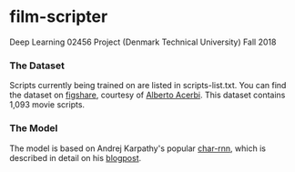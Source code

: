 # film-scripter
Deep Learning 02456 Project (Denmark Technical University)
Fall 2018

### The Dataset

Scripts currently being trained on are listed in scripts-list.txt. You can find the dataset on [figshare](https://figshare.com/projects/imsdb_movie_scripts/18907), courtesy of [Alberto Acerbi](https://acerbialberto.com/). This dataset contains 1,093 movie scripts.


### The Model

The model is based on Andrej Karpathy's popular [char-rnn](https://github.com/karpathy/char-rnn), which is described in detail on his [blogpost](https://karpathy.github.io/2015/05/21/rnn-effectiveness/).